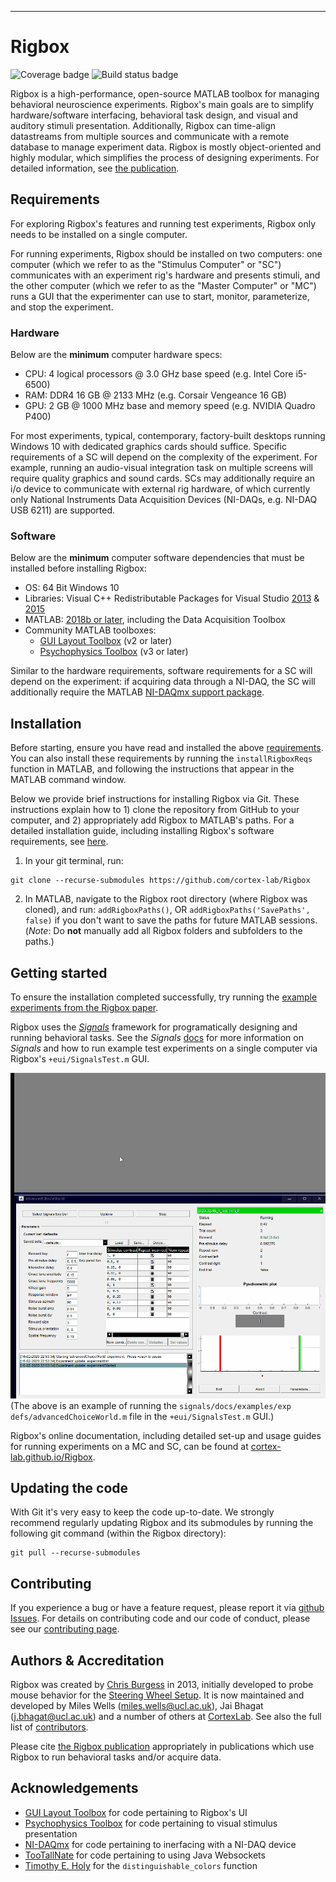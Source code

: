 ----------
# Rigbox
![Coverage badge](https://img.shields.io/endpoint.svg?url=https%3A%2F%2Fsilent-zebra-36.tunnel.datahub.at%2Fcoverage%2Frigbox%2Fmaster)
![Build status badge](https://img.shields.io/endpoint.svg?url=https%3A%2F%2Fsilent-zebra-36.tunnel.datahub.at%2Fstatus%2Frigbox%2Fmaster)

Rigbox is a high-performance, open-source MATLAB toolbox for managing behavioral neuroscience experiments. Rigbox's main goals are to simplify hardware/software interfacing, behavioral task design, and visual and auditory stimuli presentation. Additionally, Rigbox can time-align datastreams from multiple sources and communicate with a remote database to manage experiment data. Rigbox is mostly object-oriented and highly modular, which simplifies the process of designing experiments. For detailed information, see [the publication](https://www.biorxiv.org/content/10.1101/672204v3). 

## Requirements

For exploring Rigbox's features and running test experiments, Rigbox only needs to be installed on a single computer.

For running experiments, Rigbox should be installed on two computers: one computer (which we refer to as the "Stimulus Computer" or "SC") communicates with an experiment rig's hardware and presents stimuli, and the other computer (which we refer to as the "Master Computer" or "MC") runs a GUI that the experimenter can use to start, monitor, parameterize, and stop the experiment.

### Hardware

Below are the **minimum** computer hardware specs:
* CPU: 4 logical processors @ 3.0 GHz base speed (e.g. Intel Core i5-6500)
* RAM: DDR4 16 GB @ 2133 MHz (e.g. Corsair Vengeance 16 GB)
* GPU: 2 GB @ 1000 MHz base and memory speed (e.g. NVIDIA Quadro P400)

For most experiments, typical, contemporary, factory-built desktops running Windows 10 with dedicated graphics cards should suffice. Specific requirements of a SC will depend on the complexity of the experiment. For example, running an audio-visual integration task on multiple screens will require quality graphics and sound cards. SCs may additionally require an i/o device to communicate with external rig hardware, of which currently only National Instruments Data Acquisition Devices (NI-DAQs, e.g. NI-DAQ USB 6211) are supported.

### Software

Below are the **minimum** computer software dependencies that must be installed before installing Rigbox:

* OS: 64 Bit Windows 10
* Libraries: Visual C++ Redistributable Packages for Visual Studio [2013](https://www.microsoft.com/en-us/download/details.aspx?id=40784) & [2015](https://www.microsoft.com/en-us/download/details.aspx?id=48145)
* MATLAB: [2018b or later](mathworks.com/downloads/), including the Data Acquisition Toolbox
* Community MATLAB toolboxes:
	* [GUI Layout Toolbox](https://uk.mathworks.com/matlabcentral/fileexchange/47982-gui-layout-toolbox) (v2 or later)
	* [Psychophysics Toolbox](http://psychtoolbox.org/download.html#Windows) (v3 or later)

Similar to the hardware requirements, software requirements for a SC will depend on the experiment: if acquiring data through a NI-DAQ, the SC will additionally require the MATLAB [NI-DAQmx support package](https://uk.mathworks.com/hardware-support/nidaqmx.html).

## Installation

Before starting, ensure you have read and installed the above [requirements](#requirements). You can also install these requirements by running the `installRigboxReqs` function in MATLAB, and following the instructions that appear in the MATLAB command window.

Below we provide brief instructions for installing Rigbox via Git. These instructions explain how to 1) clone the repository from GitHub to your computer, and 2) appropriately add Rigbox to MATLAB's paths. For a detailed installation guide, including installing Rigbox's software requirements, see [here](https://cortex-lab.github.io/Rigbox/detailed_installation.html).

1. In your git terminal, run:
```
git clone --recurse-submodules https://github.com/cortex-lab/Rigbox
```

2. In MATLAB, navigate to the Rigbox root directory (where Rigbox was cloned), and run:
`addRigboxPaths()`, OR `addRigboxPaths('SavePaths', false)` if you don't want to save the paths for future MATLAB sessions. 
(*Note*: Do **not** manually add all Rigbox folders and subfolders to the paths.)

## Getting started

To ensure the installation completed successfully, try running the [example experiments from the Rigbox paper](https://cortex-lab.github.io/Rigbox/paper_examples.html).

Rigbox uses the [*Signals*](https://github.com/cortex-lab/signals) framework for programatically designing and running behavioral tasks. See the *Signals* [docs](https://github.com/cortex-lab/signals/tree/master/docs) for more information on *Signals* and how to run example test experiments on a single computer via Rigbox's `+eui/SignalsTest.m` GUI.

![](https://github.com/cortex-lab/Rigbox/blob/master/docs/html/images/SignalsTest%20GUI%20Example.gif)
(The above is an example of running the `signals/docs/examples/exp defs/advancedChoiceWorld.m` file in the `+eui/SignalsTest.m` GUI.)

Rigbox's online documentation, including detailed set-up and usage guides for running experiments on a MC and SC, can be found at [cortex-lab.github.io/Rigbox](https://cortex-lab.github.io/Rigbox/).

## Updating the code

With Git it's very easy to keep the code up-to-date. We strongly recommend regularly updating Rigbox and its submodules by running the following git command (within the Rigbox directory):
```
git pull --recurse-submodules
```

## Contributing

If you experience a bug or have a feature request, please report it via [github Issues](https://github.com/cortex-lab/Rigbox/issues). For details on contributing code and our code of conduct, please see our [contributing page](https://github.com/cortex-lab/Rigbox/blob/master/CONTRIBUTING.md).

## Authors & Accreditation

Rigbox was created by [Chris Burgess](https://github.com/dendritic/) in 2013, initially developed to probe mouse behavior for the [Steering Wheel Setup](https://www.ucl.ac.uk/cortexlab/tools/wheel). It is now maintained and developed by Miles Wells (miles.wells@ucl.ac.uk), Jai Bhagat (j.bhagat@ucl.ac.uk) and a number of others at [CortexLab](https://www.ucl.ac.uk/cortexlab). See also the full list of [contributors](https://github.com/cortex-lab/Rigbox/graphs/contributors).

Please cite [the Rigbox publication](https://www.biorxiv.org/content/10.1101/672204v3) appropriately in publications which use Rigbox to run behavioral tasks and/or acquire data.

## Acknowledgements

* [GUI Layout Toolbox](https://uk.mathworks.com/matlabcentral/fileexchange/47982-gui-layout-toolbox) for code pertaining to Rigbox's UI
* [Psychophysics Toolbox](http://psychtoolbox.org) for code pertaining to visual stimulus presentation
* [NI-DAQmx](https://uk.mathworks.com/hardware-support/nidaqmx.html) for code pertaining to inerfacing with a NI-DAQ device
* [TooTallNate](https://github.com/TooTallNate/Java-WebSocket) for code pertaining to using Java Websockets
* [Timothy E. Holy](http://holylab.wustl.edu/) for the `distinguishable_colors` function